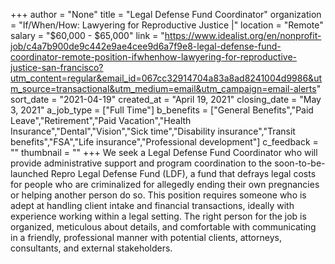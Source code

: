 +++
author = "None"
title = "Legal Defense Fund Coordinator"
organization = "If/When/How: Lawyering for Reproductive Justice |"
location = "Remote"
salary = "$60,000 - $65,000"
link = "https://www.idealist.org/en/nonprofit-job/c4a7b900de9c442e9ae4cee9d6a7f9e8-legal-defense-fund-coordinator-remote-position-ifwhenhow-lawyering-for-reproductive-justice-san-francisco?utm_content=regular&email_id=067cc32914704a83a8ad8241004d9986&utm_source=transactional&utm_medium=email&utm_campaign=email-alerts"
sort_date = "2021-04-19"
created_at = "April 19, 2021"
closing_date = "May 3, 2021"
a_job_type = ["Full Time"]
b_benefits = ["General Benefits","Paid Leave","Retirement","Paid Vacation","Health Insurance","Dental","Vision","Sick time","Disability insurance","Transit benefits","FSA","Life insurance","Professional development"]
c_feedback = ""
thumbnail = ""
+++
We seek a Legal Defense Fund Coordinator who will provide administrative support and program coordination to the soon-to-be-launched Repro Legal Defense Fund (LDF), a fund that defrays legal costs for people who are criminalized for allegedly ending their own pregnancies or helping another person do so. This position requires someone who is adept at handling client intake and financial transactions, ideally with experience working within a legal setting. The right person for the job is organized, meticulous about details, and comfortable with communicating in a friendly, professional manner with potential clients, attorneys, consultants, and external stakeholders.